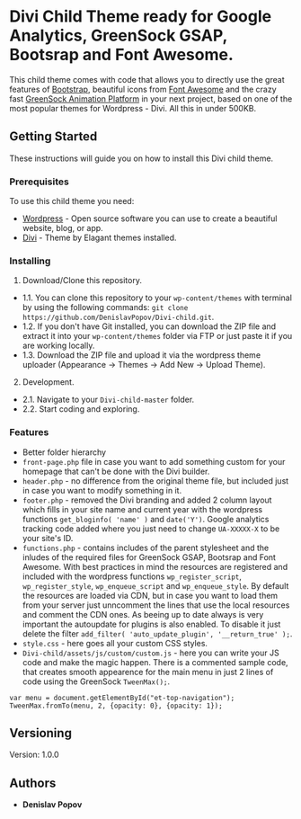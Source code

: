 # Divi Child Theme ready for Google Analytics, GreenSock GSAP, Bootsrap and Font Awesome.

This child theme comes with code that allows you to directly use the great features of [Bootstrap](https://getbootstrap.com/docs/3.3/), beautiful icons from [Font Awesome](http://fontawesome.io/) and the crazy fast [GreenSock Animation Platform](https://greensock.com/) in your next project, based on one of the most popular themes for Wordpress - Divi. All this in under 500KB.

## Getting Started

These instructions will guide you on how to install this Divi child theme.

### Prerequisites

To use this child theme you need:

* [Wordpress](https://wordpress.org/) - Open source software you can use to create a beautiful website, blog, or app.
* [Divi](https://www.elegantthemes.com/gallery/divi/) - Theme by Elagant themes installed.

### Installing

1. Download/Clone this repository.

* 1.1. You can clone this repository to your ```wp-content/themes```  with terminal by using the following commands: ```git clone https://github.com/DenislavPopov/Divi-child.git```.
* 1.2. If you don't have Git installed, you can download the ZIP file and extract it into your ```wp-content/themes``` folder via FTP or just paste it if you are working locally.
* 1.3. Download the ZIP file and upload it via the wordpress theme uploader (Appearance -> Themes -> Add New -> Upload Theme).

2. Development.
* 2.1. Navigate to your ```Divi-child-master``` folder.
* 2.2. Start coding and exploring.

### Features

- Better folder hierarchy
- ```front-page.php``` file in case you want to add something custom for your homepage that can't be done with the Divi builder.
- ```header.php``` - no difference from the original theme file, but included just in case you want to modify something in it.
- ```footer.php``` - removed the Divi branding and added 2 column layout which fills in your site name and current year with the wordpress functions ```get_bloginfo( 'name' )``` and ```date('Y')```. Google analytics tracking code added where you just need to change ```UA-XXXXX-X``` to be your site's ID.
- ```functions.php``` - contains includes of the parent stylesheet and the inludes of the required files for GreenSock GSAP, Bootsrap and Font Awesome. With best practices in mind the resources are registered and included with the wordpress functions ```wp_register_script```, ```wp_register_style```, ```wp_enqueue_script``` and ```wp_enqueue_style```. By default the resources are loaded via CDN, but in case you want to load them from your server just unncomment the lines that use the local resources and comment the CDN ones. As beeing up to date always is very important the autoupdate for plugins is also enabled. To disable it just delete the filter ```add_filter( 'auto_update_plugin', '__return_true' );```.
- ```style.css``` - here goes all your custom CSS styles.
- ```Divi-child/assets/js/custom/custom.js``` - here you can write your JS code and make the magic happen. There is a commented sample code, that creates smooth appearence for the main menu in just 2 lines of code using the GreenSock ```TweenMax();```.
```
var menu = document.getElementById("et-top-navigation");
TweenMax.fromTo(menu, 2, {opacity: 0}, {opacity: 1});
```
## Versioning

Version:    1.0.0

## Authors

* **Denislav Popov**
